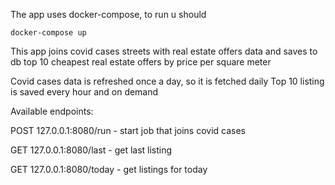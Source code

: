 The app uses docker-compose, to run u should
```
docker-compose up
```
This app joins covid cases streets with real estate offers data and saves to db top 10 cheapest real estate offers by price per square meter

Covid cases data is refreshed once a day, so it is fetched daily
Top 10 listing is saved every hour and on demand

Available endpoints:

POST 127.0.0.1:8080/run - start job that joins covid cases 

GET 127.0.0.1:8080/last - get last listing

GET 127.0.0.1:8080/today - get listings for today